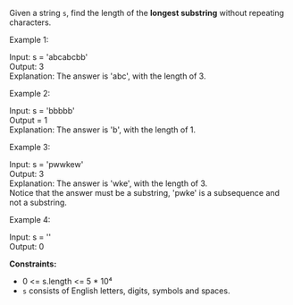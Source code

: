 Given a string `s`, find the length of the **longest substring** without repeating characters.

Example 1:

Input: s = 'abcabcbb'<br>
Output: 3<br>
Explanation: The answer is 'abc', with the length of 3.

Example 2:

Input: s = 'bbbbb'<br>
Output = 1<br>
Explanation: The answer is 'b', with the length of 1.

Example 3:

Input: s = 'pwwkew'<br>
Output: 3<br>
Explanation: The answer is 'wke', with the length of 3.<br>
Notice that the answer must be a substring, 'pwke' is a subsequence and not a substring.

Example 4:

Input: s = ''<br>
Output: 0

**Constraints:**
- 0 <= s.length <= 5 * 10⁴
- `s` consists of English letters, digits, symbols and spaces.